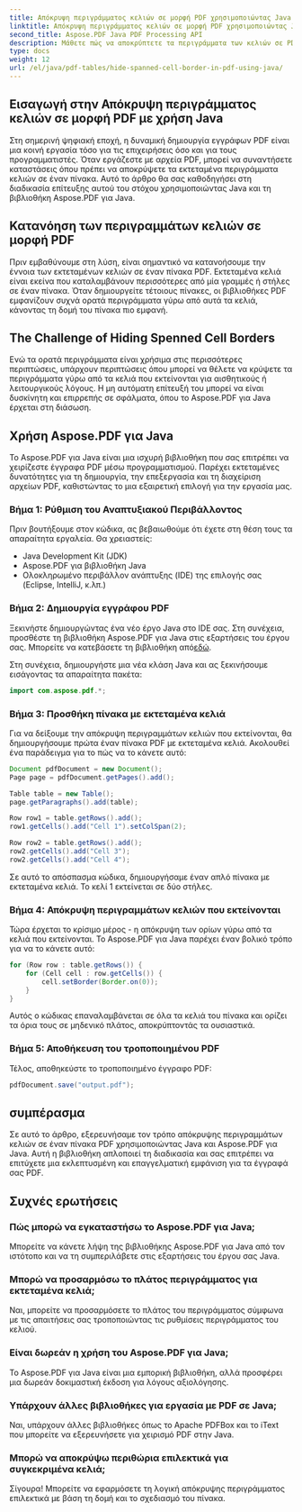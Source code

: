```yaml
---
title: Απόκρυψη περιγράμματος κελιών σε μορφή PDF χρησιμοποιώντας Java
linktitle: Απόκρυψη περιγράμματος κελιών σε μορφή PDF χρησιμοποιώντας Java
second_title: Aspose.PDF Java PDF Processing API
description: Μάθετε πώς να αποκρύπτετε τα περιγράμματα των κελιών σε PDF χρησιμοποιώντας Java με το βήμα προς βήμα οδηγό Aspose.PDF για Java.
type: docs
weight: 12
url: /el/java/pdf-tables/hide-spanned-cell-border-in-pdf-using-java/
---
```


## Εισαγωγή στην Απόκρυψη περιγράμματος κελιών σε μορφή PDF με χρήση Java

Στη σημερινή ψηφιακή εποχή, η δυναμική δημιουργία εγγράφων PDF είναι μια κοινή εργασία τόσο για τις επιχειρήσεις όσο και για τους προγραμματιστές. Όταν εργάζεστε με αρχεία PDF, μπορεί να συναντήσετε καταστάσεις όπου πρέπει να αποκρύψετε τα εκτεταμένα περιγράμματα κελιών σε έναν πίνακα. Αυτό το άρθρο θα σας καθοδηγήσει στη διαδικασία επίτευξης αυτού του στόχου χρησιμοποιώντας Java και τη βιβλιοθήκη Aspose.PDF για Java.

## Κατανόηση των περιγραμμάτων κελιών σε μορφή PDF

Πριν εμβαθύνουμε στη λύση, είναι σημαντικό να κατανοήσουμε την έννοια των εκτεταμένων κελιών σε έναν πίνακα PDF. Εκτεταμένα κελιά είναι εκείνα που καταλαμβάνουν περισσότερες από μία γραμμές ή στήλες σε έναν πίνακα. Όταν δημιουργείτε τέτοιους πίνακες, οι βιβλιοθήκες PDF εμφανίζουν συχνά ορατά περιγράμματα γύρω από αυτά τα κελιά, κάνοντας τη δομή του πίνακα πιο εμφανή.

## The Challenge of Hiding Spenned Cell Borders

Ενώ τα ορατά περιγράμματα είναι χρήσιμα στις περισσότερες περιπτώσεις, υπάρχουν περιπτώσεις όπου μπορεί να θέλετε να κρύψετε τα περιγράμματα γύρω από τα κελιά που εκτείνονται για αισθητικούς ή λειτουργικούς λόγους. Η μη αυτόματη επίτευξή του μπορεί να είναι δυσκίνητη και επιρρεπής σε σφάλματα, όπου το Aspose.PDF για Java έρχεται στη διάσωση.

## Χρήση Aspose.PDF για Java

Το Aspose.PDF για Java είναι μια ισχυρή βιβλιοθήκη που σας επιτρέπει να χειρίζεστε έγγραφα PDF μέσω προγραμματισμού. Παρέχει εκτεταμένες δυνατότητες για τη δημιουργία, την επεξεργασία και τη διαχείριση αρχείων PDF, καθιστώντας το μια εξαιρετική επιλογή για την εργασία μας.

### Βήμα 1: Ρύθμιση του Αναπτυξιακού Περιβάλλοντος

Πριν βουτήξουμε στον κώδικα, ας βεβαιωθούμε ότι έχετε στη θέση τους τα απαραίτητα εργαλεία. Θα χρειαστείς:

- Java Development Kit (JDK)
- Aspose.PDF για βιβλιοθήκη Java
- Ολοκληρωμένο περιβάλλον ανάπτυξης (IDE) της επιλογής σας (Eclipse, IntelliJ, κ.λπ.)

### Βήμα 2: Δημιουργία εγγράφου PDF

 Ξεκινήστε δημιουργώντας ένα νέο έργο Java στο IDE σας. Στη συνέχεια, προσθέστε τη βιβλιοθήκη Aspose.PDF για Java στις εξαρτήσεις του έργου σας. Μπορείτε να κατεβάσετε τη βιβλιοθήκη από[εδώ](https://releases.aspose.com/pdf/java/).

Στη συνέχεια, δημιουργήστε μια νέα κλάση Java και ας ξεκινήσουμε εισάγοντας τα απαραίτητα πακέτα:

```java
import com.aspose.pdf.*;
```

### Βήμα 3: Προσθήκη πίνακα με εκτεταμένα κελιά

Για να δείξουμε την απόκρυψη περιγραμμάτων κελιών που εκτείνονται, θα δημιουργήσουμε πρώτα έναν πίνακα PDF με εκτεταμένα κελιά. Ακολουθεί ένα παράδειγμα για το πώς να το κάνετε αυτό:

```java
Document pdfDocument = new Document();
Page page = pdfDocument.getPages().add();

Table table = new Table();
page.getParagraphs().add(table);

Row row1 = table.getRows().add();
row1.getCells().add("Cell 1").setColSpan(2);

Row row2 = table.getRows().add();
row2.getCells().add("Cell 3");
row2.getCells().add("Cell 4");
```

Σε αυτό το απόσπασμα κώδικα, δημιουργήσαμε έναν απλό πίνακα με εκτεταμένα κελιά. Το κελί 1 εκτείνεται σε δύο στήλες.

### Βήμα 4: Απόκρυψη περιγραμμάτων κελιών που εκτείνονται

Τώρα έρχεται το κρίσιμο μέρος - η απόκρυψη των ορίων γύρω από τα κελιά που εκτείνονται. Το Aspose.PDF για Java παρέχει έναν βολικό τρόπο για να το κάνετε αυτό:

```java
for (Row row : table.getRows()) {
    for (Cell cell : row.getCells()) {
        cell.setBorder(Border.on(0));
    }
}
```

Αυτός ο κώδικας επαναλαμβάνεται σε όλα τα κελιά του πίνακα και ορίζει τα όρια τους σε μηδενικό πλάτος, αποκρύπτοντάς τα ουσιαστικά.

### Βήμα 5: Αποθήκευση του τροποποιημένου PDF

Τέλος, αποθηκεύστε το τροποποιημένο έγγραφο PDF:

```java
pdfDocument.save("output.pdf");
```

## συμπέρασμα

Σε αυτό το άρθρο, εξερευνήσαμε τον τρόπο απόκρυψης περιγραμμάτων κελιών σε έναν πίνακα PDF χρησιμοποιώντας Java και Aspose.PDF για Java. Αυτή η βιβλιοθήκη απλοποιεί τη διαδικασία και σας επιτρέπει να επιτύχετε μια εκλεπτυσμένη και επαγγελματική εμφάνιση για τα έγγραφά σας PDF.

## Συχνές ερωτήσεις

### Πώς μπορώ να εγκαταστήσω το Aspose.PDF για Java;

Μπορείτε να κάνετε λήψη της βιβλιοθήκης Aspose.PDF για Java από τον ιστότοπο και να τη συμπεριλάβετε στις εξαρτήσεις του έργου σας Java.

### Μπορώ να προσαρμόσω το πλάτος περιγράμματος για εκτεταμένα κελιά;

Ναι, μπορείτε να προσαρμόσετε το πλάτος του περιγράμματος σύμφωνα με τις απαιτήσεις σας τροποποιώντας τις ρυθμίσεις περιγράμματος του κελιού.

### Είναι δωρεάν η χρήση του Aspose.PDF για Java;

Το Aspose.PDF για Java είναι μια εμπορική βιβλιοθήκη, αλλά προσφέρει μια δωρεάν δοκιμαστική έκδοση για λόγους αξιολόγησης.

### Υπάρχουν άλλες βιβλιοθήκες για εργασία με PDF σε Java;

Ναι, υπάρχουν άλλες βιβλιοθήκες όπως το Apache PDFBox και το iText που μπορείτε να εξερευνήσετε για χειρισμό PDF στην Java.

### Μπορώ να αποκρύψω περιθώρια επιλεκτικά για συγκεκριμένα κελιά;

Σίγουρα! Μπορείτε να εφαρμόσετε τη λογική απόκρυψης περιγράμματος επιλεκτικά με βάση τη δομή και το σχεδιασμό του πίνακα.